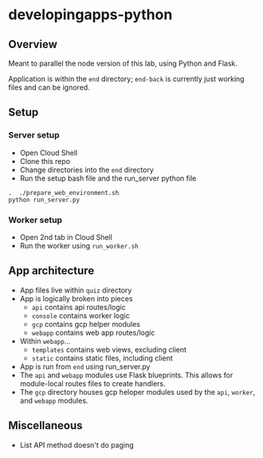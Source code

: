 # developingapps-python

## Overview

Meant to parallel the node version of this lab, using Python and Flask.

Application is within the ```end``` directory; ```end-back``` is currently just working files and can be ignored.

## Setup

### Server setup

* Open Cloud Shell
* Clone this repo
* Change directories into the ```end``` directory
* Run the setup bash file and the run_server python file
```
.  ./prepare_web_environment.sh
python run_server.py
```

### Worker setup
* Open 2nd tab in Cloud Shell
* Run the worker using ```run_worker.sh```

## App architecture

* App files live within ```quiz``` directory
* App is logically broken into pieces
  * ```api``` contains api routes/logic
  * ```console``` contains worker logic
  * ```gcp``` contains gcp helper modules
  * ```webapp``` contains web app routes/logic
* Within ```webapp```...
  * ```templates``` contains web views, excluding client
  * ```static``` contains static files, including client
* App is run from ```end``` using run_server.py
* The ```api``` and ```webapp``` modules use Flask blueprints. This allows for module-local routes files to create handlers.
* The ```gcp``` directory houses gcp heloper modules used by the ```api```, ```worker```, and ```webapp``` modules.

## Miscellaneous

* List API method doesn't do paging